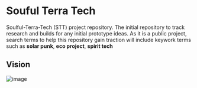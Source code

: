 # Souful Terra Tech
Soulful-Terra-Tech (STT) project repository. The initial repository to track research and builds for any initial prototype ideas. As it is a public project, search terms to help this repository gain traction will include keywork terms such as **solar punk**, **eco project**, **spirit tech** 


## Vision

![image](https://github.com/sm634/STT/assets/50050912/75d03cbd-6f4e-4d29-a66d-1a61305a6726)

